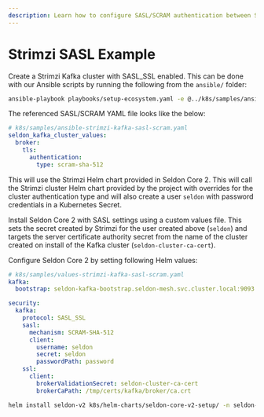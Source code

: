 ```yaml
---
description: Learn how to configure SASL/SCRAM authentication between Seldon Core and Strimzi-managed Kafka clusters. This comprehensive guide covers Kafka cluster setup with SASL_SSL enabled, SCRAM-SHA-512 mechanism implementation, Kubernetes secrets management, and Helm configuration for secure communication in Kubernetes environments.
---
```


# Strimzi SASL Example

Create a Strimzi Kafka cluster with SASL_SSL enabled.
This can be done with our Ansible scripts by running the following from the `ansible/` folder:

```sh
ansible-playbook playbooks/setup-ecosystem.yaml -e @../k8s/samples/ansible-strimzi-kafka-sasl-scram.yaml -e strimzi_kafka_operator_feature_gates=""
```

The referenced SASL/SCRAM YAML file looks like the below:
```yaml
# k8s/samples/ansible-strimzi-kafka-sasl-scram.yaml
seldon_kafka_cluster_values:
  broker:
    tls:
      authentication:
        type: scram-sha-512
```

This will use the Strimzi Helm chart provided in Seldon Core 2.
This will call the Strimzi cluster Helm chart provided by the project with overrides for the cluster authentication type and will also create a user `seldon` with password credentials in a Kubernetes Secret.

Install Seldon Core 2 with SASL settings using a custom values file.
This sets the secret created by Strimzi for the user created above (`seldon`) and targets the server certificate authority secret from the name of the cluster created on install of the Kafka cluster (`seldon-cluster-ca-cert`).

Configure Seldon Core 2 by setting following Helm values:

```yaml
# k8s/samples/values-strimzi-kafka-sasl-scram.yaml
kafka:
  bootstrap: seldon-kafka-bootstrap.seldon-mesh.svc.cluster.local:9093

security:
  kafka:
    protocol: SASL_SSL
    sasl:
      mechanism: SCRAM-SHA-512
      client:
        username: seldon
        secret: seldon
        passwordPath: password
    ssl:
      client:
        brokerValidationSecret: seldon-cluster-ca-cert
        brokerCaPath: /tmp/certs/kafka/broker/ca.crt
```

```sh
helm install seldon-v2 k8s/helm-charts/seldon-core-v2-setup/ -n seldon-mesh -f k8s/samples/values-strimzi-kafka-sasl-scram.yaml
```
